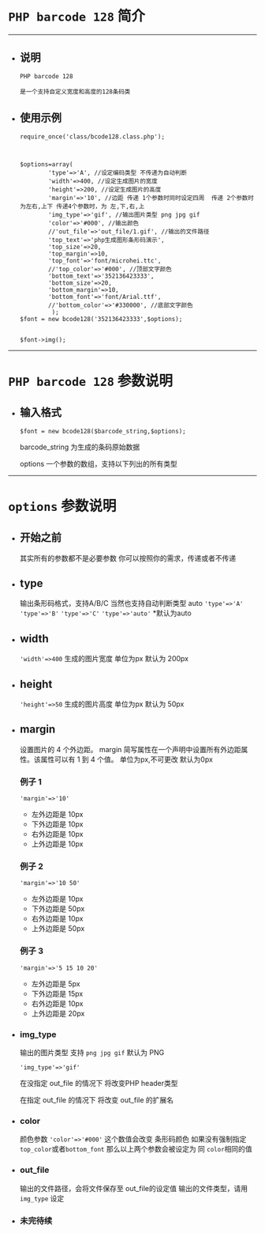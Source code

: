 # `PHP barcode 128` 简介
----
- ## 说明
    
    ```
    PHP barcode 128
    
    是一个支持自定义宽度和高度的128条码类
    ```
    
	
- ## 使用示例
	```
	require_once('class/bcode128.class.php');



	$options=array(
			'type'=>'A', //设定编码类型 不传递为自动判断
			'width'=>400, //设定生成图片的宽度
			'height'=>200, //设定生成图片的高度
			'margin'=>'10', //边距 传递 1个参数时同时设定四周  传递 2个参数时 为左右,上下 传递4个参数时，为 左,下,右,上
			'img_type'=>'gif', //输出图片类型 png jpg gif 
			'color'=>'#000', //输出颜色
			//'out_file'=>'out_file/1.gif', //输出的文件路径
			'top_text'=>'php生成图形条形码演示',
			'top_size'=>20,
			'top_margin'=>10,
			'top_font'=>'font/microhei.ttc',
			//'top_color'=>'#000', //顶部文字颜色
			'bottom_text'=>'352136423333',
			'bottom_size'=>20,
			'bottom_margin'=>10,
			'bottom_font'=>'font/Arial.ttf',
			//'bottom_color'=>'#330000', //底部文字颜色
			 );
	$font = new bcode128('352136423333',$options);
	
	
	$font->img();

	```



----------
# `PHP barcode 128` 参数说明

- ## 输入格式
	
	`$font = new bcode128($barcode_string,$options);`
	
	barcode_string 为生成的条码原始数据
	
	options	一个参数的数组，支持以下列出的所有类型

----------
# `options` 参数说明
- ## 开始之前
	其实所有的参数都不是必要参数
	你可以按照你的需求，传递或者不传递
	
- ## type
	输出条形码格式，支持A/B/C
	当然也支持自动判断类型 auto
	`'type'=>'A'`
	`'type'=>'B'`
	`'type'=>'C'`
	`'type'=>'auto'` *默认为auto
	
	
- ## width
	`'width'=>400`
	生成的图片宽度 单位为px
	默认为 200px
	
- ## height
	`'height'=>50`
	生成的图片高度 单位为px
	默认为 50px
	
- ## margin
	设置图片的 4 个外边距。
	margin 简写属性在一个声明中设置所有外边距属性。该属性可以有 1 到 4 个值。
	单位为px,不可更改
	默认为0px

	### 例子 1
	`'margin'=>'10'`
	- 左外边距是 10px
	- 下外边距是 10px
	- 右外边距是 10px
	- 上外边距是 10px
	
	### 例子 2
	`'margin'=>'10 50'`
	- 左外边距是 10px
	- 下外边距是 50px
	- 右外边距是 10px
	- 上外边距是 50px

	### 例子 3
	`'margin'=>'5 15 10 20'`
	- 左外边距是 5px
	- 下外边距是 15px
	- 右外边距是 10px
	- 上外边距是 20px

	
- ### img_type
	输出的图片类型 支持 `png jpg gif`
	默认为 PNG
	
	`'img_type'=>'gif'`

	在没指定 out_file 的情况下
	将改变PHP header类型

	在指定 out_file 的情况下
	将改变 out_file 的扩展名

- ### color
	颜色参数
	`'color'=>'#000'`
	这个数值会改变 条形码颜色
	如果没有强制指定
	`top_color`或者`bottom_font`
	那么以上两个参数会被设定为 同 `color`相同的值

- ### out_file
	输出的文件路径，会将文件保存至 out_file的设定值
	输出的文件类型，请用 `img_type` 设定

- ### 未完待续
